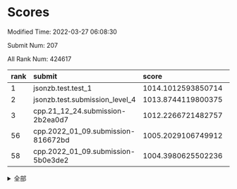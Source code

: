# Scores

Modified Time: 2022-03-27 06:08:30

Submit Num: 207

All Rank Num: 424617

| rank |               submit               |       score        |       sigma        | pk_num |
| :--- | :--------------------------------- | :----------------- | :----------------- | :----- |
| 1    | jsonzb.test.test_1                 | 1014.1012593850714 | 0.8160465834139001 | 8204   |
| 2    | jsonzb.test.submission_level_4     | 1013.8744119800375 | 0.8122898564570087 | 8200   |
| 3    | cpp.21_12_24.submission-2b2ea0d7   | 1012.2266721482757 | 0.7799284750345242 | 8208   |
| 56   | cpp.2022_01_09.submission-816672bd | 1005.2029106749912 | 0.7370806635609977 | 8204   |
| 58   | cpp.2022_01_09.submission-5b0e3de2 | 1004.3980625502236 | 0.7177841980907457 | 8202   |


<details>
<summary>全部</summary>

| rank |                 submit                 |       score        |       sigma        | pk_num |
| :--- | :------------------------------------- | :----------------- | :----------------- | :----- |
| 1    | jsonzb.test.test_1                     | 1014.1012593850714 | 0.8160465834139001 | 8204   |
| 2    | jsonzb.test.submission_level_4         | 1013.8744119800375 | 0.8122898564570087 | 8200   |
| 3    | cpp.21_12_24.submission-2b2ea0d7       | 1012.2266721482757 | 0.7799284750345242 | 8208   |
| 4    | gobigger.level_3.submission_level_3_2  | 1011.8436063769774 | 0.7903422863643629 | 8201   |
| 5    | gobigger.level_3.submission_level_3_32 | 1011.7682844178141 | 0.7718074032496033 | 8209   |
| 6    | gobigger.level_3.submission_level_3_26 | 1011.7106670338508 | 0.779354792561531  | 8205   |
| 7    | gobigger.level_3.submission_level_3_21 | 1011.7093460086669 | 0.7729010350655534 | 8207   |
| 8    | gobigger.level_3.submission_level_3_25 | 1011.3965838604753 | 0.8070180363890477 | 8206   |
| 9    | gobigger.level_3.submission_level_3_13 | 1011.2922745280373 | 0.7555750984689241 | 8208   |
| 10   | gobigger.level_3.submission_level_3_48 | 1011.2696260005881 | 0.7659781258552277 | 8207   |
| 11   | gobigger.level_3.submission_level_3_19 | 1010.9425100210684 | 0.7489413236593153 | 8200   |
| 12   | gobigger.level_3.submission_level_3_1  | 1010.7829818131004 | 0.7698819134942844 | 8204   |
| 13   | gobigger.level_3.submission_level_3_31 | 1010.7668310758264 | 0.7846244744781196 | 8203   |
| 14   | gobigger.level_3.submission_level_3_11 | 1010.7327579080015 | 0.7454837893966095 | 8204   |
| 15   | gobigger.level_3.submission_level_3_15 | 1010.6783237870864 | 0.7744601847867707 | 8205   |
| 16   | gobigger.level_3.submission_level_3_33 | 1010.6765368359343 | 0.7838590187258597 | 8207   |
| 17   | gobigger.level_3.submission_level_3_0  | 1010.5912449243353 | 0.7709275197380501 | 8203   |
| 18   | gobigger.level_3.submission_level_3_30 | 1010.5808185700297 | 0.7976702075318041 | 8201   |
| 19   | gobigger.level_3.submission_level_3_6  | 1010.5686837521836 | 0.7862563374586617 | 8203   |
| 20   | gobigger.level_3.submission_level_3_10 | 1010.4683862209026 | 0.7484817526022535 | 8206   |
| 21   | gobigger.level_3.submission_level_3_39 | 1010.4162983672841 | 0.7645628528777504 | 8206   |
| 22   | gobigger.level_3.submission_level_3_43 | 1010.4137132808813 | 0.7583311758541385 | 8206   |
| 23   | gobigger.level_3.submission_level_3_27 | 1010.3299216072757 | 0.7603530183026986 | 8208   |
| 24   | gobigger.level_3.submission_level_3_8  | 1010.3267529434845 | 0.7928940973823213 | 8205   |
| 25   | gobigger.level_3.submission_level_3_4  | 1010.2113385557416 | 0.7563571130659587 | 8204   |
| 26   | gobigger.level_3.submission_level_3_29 | 1010.1704964010561 | 0.7659163359158944 | 8207   |
| 27   | gobigger.level_3.submission_level_3_46 | 1010.0855555393225 | 0.7444563851304258 | 8202   |
| 28   | gobigger.level_3.submission_level_3_35 | 1010.0732130959872 | 0.760068616440921  | 8205   |
| 29   | gobigger.level_3.submission_level_3_37 | 1010.0710297216752 | 0.7501136281740999 | 8214   |
| 30   | gobigger.level_3.submission_level_3_44 | 1009.9981906849655 | 0.7522212970494415 | 8205   |
| 31   | gobigger.level_3.submission_level_3_36 | 1009.9888893744912 | 0.7472751560606895 | 8204   |
| 32   | gobigger.level_3.submission_level_3_7  | 1009.9385029588625 | 0.7566573918219787 | 8212   |
| 33   | gobigger.level_3.submission_level_3_16 | 1009.7643101126434 | 0.7655158963408226 | 8206   |
| 34   | gobigger.level_3.submission_level_3_24 | 1009.7410964458209 | 0.7704440066479092 | 8208   |
| 35   | gobigger.level_3.submission_level_3_47 | 1009.7017399148485 | 0.7550432960697507 | 8209   |
| 36   | gobigger.level_3.submission_level_3_5  | 1009.5925882487314 | 0.747084710216106  | 8208   |
| 37   | gobigger.level_3.submission_level_3_17 | 1009.4953758408717 | 0.7447758237385934 | 8205   |
| 38   | gobigger.level_3.submission_level_3_38 | 1009.4664364758765 | 0.7622543460906489 | 8208   |
| 39   | gobigger.level_3.submission_level_3_3  | 1009.4447482460737 | 0.7669079708243853 | 8208   |
| 40   | gobigger.level_3.submission_level_3_45 | 1009.4310627752261 | 0.7584995600786589 | 8205   |
| 41   | gobigger.level_3.submission_level_3_9  | 1009.2249502755382 | 0.7466436599744232 | 8204   |
| 42   | gobigger.level_3.submission_level_3_12 | 1009.2192917973763 | 0.7418526137223069 | 8207   |
| 43   | gobigger.level_3.submission_level_3_41 | 1009.2014640691931 | 0.7527999337264936 | 8210   |
| 44   | gobigger.level_3.submission_level_3_40 | 1009.0193032259214 | 0.7586532788223745 | 8206   |
| 45   | gobigger.level_3.submission_level_3_20 | 1009.0126936682539 | 0.7466760643909938 | 8207   |
| 46   | gobigger.level_3.submission_level_3_49 | 1008.9505432466833 | 0.7639455680331669 | 8208   |
| 47   | gobigger.level_3.submission_level_3_34 | 1008.8288400609758 | 0.7392982002305744 | 8205   |
| 48   | gobigger.level_3.submission_level_3_14 | 1008.8131125209746 | 0.7567757223323569 | 8207   |
| 49   | gobigger.level_3.submission_level_3_23 | 1008.708832316305  | 0.744539680077108  | 8206   |
| 50   | gobigger.level_3.submission_level_3_18 | 1008.7027752503265 | 0.7393911136985335 | 8203   |
| 51   | gobigger.level_3.submission_level_3_42 | 1008.6333116226953 | 0.763884083412596  | 8204   |
| 52   | gobigger.level_3.submission_level_3_22 | 1008.3022531884394 | 0.7468890541756563 | 8205   |
| 53   | gobigger.level_3.submission_level_3_28 | 1007.4947948719175 | 0.7372959606977171 | 8206   |
| 54   | gobigger.level_1.submission_level_1_19 | 1005.6642060927105 | 0.7257911723558116 | 8201   |
| 55   | gobigger.level_1.submission_level_1_28 | 1005.3048516860525 | 0.7318634904752309 | 8204   |
| 56   | cpp.2022_01_09.submission-816672bd     | 1005.2029106749912 | 0.7370806635609977 | 8204   |
| 57   | gobigger.level_1.submission_level_1_7  | 1004.6261606102391 | 0.7100891634908599 | 8204   |
| 58   | cpp.2022_01_09.submission-5b0e3de2     | 1004.3980625502236 | 0.7177841980907457 | 8202   |
| 59   | gobigger.level_1.submission_level_1_35 | 1004.2913197640157 | 0.7193660922421827 | 8201   |
| 60   | gobigger.level_1.submission_level_1_41 | 1004.1240902965923 | 0.7143387137344568 | 8208   |
| 61   | gobigger.level_1.submission_level_1_27 | 1004.0917753391424 | 0.715841994788948  | 8209   |
| 62   | gobigger.level_1.submission_level_1_46 | 1003.8898592227334 | 0.7205743637278851 | 8202   |
| 63   | gobigger.level_1.submission_level_1_9  | 1003.8394554458571 | 0.7148304504873897 | 8205   |
| 64   | gobigger.level_1.submission_level_1_24 | 1003.8069835405875 | 0.7127534861136288 | 8205   |
| 65   | gobigger.level_1.submission_level_1_1  | 1003.7892018269829 | 0.7057992848779155 | 8203   |
| 66   | gobigger.level_1.submission_level_1_48 | 1003.7765714094298 | 0.712711889764436  | 8206   |
| 67   | gobigger.level_1.submission_level_1_8  | 1003.6974815604196 | 0.7331158004924719 | 8205   |
| 68   | gobigger.level_1.submission_level_1_14 | 1003.6816424382802 | 0.7205369481776159 | 8205   |
| 69   | gobigger.level_1.submission_level_1_37 | 1003.650483054012  | 0.7129343164957647 | 8209   |
| 70   | gobigger.level_1.submission_level_1_47 | 1003.6164925224405 | 0.7008582162789944 | 8207   |
| 71   | gobigger.level_1.submission_level_1_44 | 1003.5880075239953 | 0.7230059668692678 | 8208   |
| 72   | gobigger.level_1.submission_level_1_21 | 1003.5664065791498 | 0.7115662592752597 | 8206   |
| 73   | gobigger.level_1.submission_level_1_3  | 1003.541423593234  | 0.7218736237361406 | 8203   |
| 74   | gobigger.level_1.submission_level_1_34 | 1003.5222189106659 | 0.7266190239319102 | 8206   |
| 75   | gobigger.level_1.submission_level_1_5  | 1003.477245489758  | 0.7296407201911376 | 8200   |
| 76   | gobigger.level_1.submission_level_1_6  | 1003.4645479168596 | 0.7102309084686703 | 8204   |
| 77   | gobigger.level_1.submission_level_1_33 | 1003.4578525428687 | 0.7249742099534905 | 8203   |
| 78   | gobigger.level_1.submission_level_1_30 | 1003.4403278797579 | 0.7289835343669417 | 8205   |
| 79   | gobigger.level_1.submission_level_1_45 | 1003.4109869495056 | 0.7285946555064975 | 8208   |
| 80   | gobigger.level_1.submission_level_1_4  | 1003.3987877490854 | 0.7176622232079336 | 8207   |
| 81   | gobigger.level_1.submission_level_1_13 | 1003.3207183447407 | 0.711358629938952  | 8207   |
| 82   | gobigger.level_1.submission_level_1_38 | 1003.3183189750498 | 0.7031530045215358 | 8204   |
| 83   | gobigger.level_1.submission_level_1_15 | 1003.2917251329008 | 0.7228560199002951 | 8208   |
| 84   | gobigger.level_1.submission_level_1_32 | 1003.2858093706297 | 0.72115416352822   | 8206   |
| 85   | gobigger.level_1.submission_level_1_29 | 1003.233058652917  | 0.7016084416557141 | 8208   |
| 86   | gobigger.level_1.submission_level_1_10 | 1003.1714942727458 | 0.7113979823275154 | 8203   |
| 87   | gobigger.level_1.submission_level_1_18 | 1003.0805205228078 | 0.7209647620063125 | 8206   |
| 88   | gobigger.level_1.submission_level_1_40 | 1002.9397477188803 | 0.7146938558529028 | 8208   |
| 89   | gobigger.level_1.submission_level_1_49 | 1002.9390860792489 | 0.7236053951444186 | 8204   |
| 90   | gobigger.level_1.submission_level_1_26 | 1002.9306955470064 | 0.7138885221353819 | 8206   |
| 91   | gobigger.level_1.submission_level_1_22 | 1002.915874581505  | 0.7134766737884796 | 8206   |
| 92   | gobigger.level_1.submission_level_1_42 | 1002.8693332255581 | 0.7250059576350908 | 8205   |
| 93   | gobigger.level_1.submission_level_1_0  | 1002.8247843150097 | 0.7114880628041119 | 8206   |
| 94   | gobigger.level_1.submission_level_1_43 | 1002.7639682574941 | 0.7161414947011606 | 8200   |
| 95   | gobigger.level_1.submission_level_1_2  | 1002.7633217607537 | 0.7170317842509277 | 8204   |
| 96   | gobigger.level_1.submission_level_1_36 | 1002.7295287715499 | 0.7164871462995398 | 8204   |
| 97   | gobigger.level_1.submission_level_1_20 | 1002.7132293652546 | 0.7216018933128998 | 8205   |
| 98   | gobigger.level_1.submission_level_1_39 | 1002.5651733881022 | 0.7018060053940512 | 8191   |
| 99   | gobigger.level_1.submission_level_1_25 | 1002.5288275844576 | 0.7173398521656398 | 8206   |
| 100  | gobigger.level_1.submission_level_1_12 | 1002.4388377427066 | 0.7103919616403803 | 8206   |
| 101  | gobigger.level_1.submission_level_1_31 | 1002.3533634178654 | 0.7209693071305812 | 8205   |
| 102  | gobigger.level_1.submission_level_1_11 | 1002.2667750180544 | 0.7173188633373898 | 8206   |
| 103  | gobigger.level_1.submission_level_1_23 | 1002.1040317315344 | 0.7066401875041781 | 8208   |
| 104  | gobigger.level_1.submission_level_1_16 | 1001.9091674196474 | 0.7245945650389607 | 8207   |
| 105  | gobigger.level_1.submission_level_1_17 | 1001.3209964731304 | 0.7129219196558105 | 8206   |
| 106  | gobigger.random.submission_random_48   | 997.245699117376   | 0.7071302992963504 | 8206   |
| 107  | gobigger.random.submission_random_19   | 996.8511165069764  | 0.6988307810894795 | 8207   |
| 108  | gobigger.random.submission_random_20   | 996.8070857633801  | 0.7109457153872996 | 8199   |
| 109  | gobigger.random.submission_random_18   | 996.8042205166616  | 0.7206088386177256 | 8208   |
| 110  | gobigger.random.submission_random_11   | 996.6931740876092  | 0.7040760515503569 | 8200   |
| 111  | gobigger.random.submission_random_27   | 996.6163209091302  | 0.7116044106001753 | 8204   |
| 112  | gobigger.random.submission_random_45   | 996.6127261564047  | 0.7146918808855027 | 8199   |
| 113  | gobigger.random.submission_random_29   | 996.5797341239562  | 0.7169145338824192 | 8201   |
| 114  | gobigger.random.submission_random_21   | 996.5355899537443  | 0.7192933960605811 | 8204   |
| 115  | gobigger.random.submission_random_16   | 996.5156129040021  | 0.7036752610400538 | 8204   |
| 116  | gobigger.random.submission_random_15   | 996.476579539425   | 0.6993632162229741 | 8207   |
| 117  | gobigger.random.submission_random_28   | 996.4627021485736  | 0.7132918344754471 | 8203   |
| 118  | gobigger.random.submission_random_5    | 996.4344483166839  | 0.7086998451506688 | 8201   |
| 119  | gobigger.random.submission_random_24   | 996.4046365154308  | 0.7040707577738128 | 8203   |
| 120  | gobigger.random.submission_random_44   | 996.3765518481018  | 0.7085592986560476 | 8202   |
| 121  | gobigger.random.submission_random_26   | 996.2982787892113  | 0.7014937877536561 | 8208   |
| 122  | gobigger.random.submission_random_47   | 996.2237562929763  | 0.699590084775876  | 8201   |
| 123  | gobigger.random.submission_random_35   | 996.1922330386375  | 0.6954654261654191 | 8204   |
| 124  | gobigger.random.submission_random_2    | 996.1471107249537  | 0.7134931944058123 | 8204   |
| 125  | gobigger.random.submission_random_40   | 996.1242415313965  | 0.7012090784174856 | 8202   |
| 126  | gobigger.random.submission_random_33   | 996.115939142294   | 0.7022316484152702 | 8206   |
| 127  | gobigger.random.submission_random_10   | 996.1133770771286  | 0.7095005045312779 | 8204   |
| 128  | gobigger.random.submission_random_38   | 996.1077406557567  | 0.7164206440550397 | 8205   |
| 129  | gobigger.random.submission_random_43   | 996.0967671115579  | 0.7257105015401739 | 8202   |
| 130  | gobigger.random.submission_random_8    | 996.0542116648979  | 0.7070449524097706 | 8204   |
| 131  | gobigger.random.submission_random_49   | 996.0394044191518  | 0.7174545793593013 | 8211   |
| 132  | gobigger.random.submission_random_17   | 996.0254218975333  | 0.721767943345064  | 8204   |
| 133  | gobigger.random.submission_random_13   | 995.9720467232079  | 0.7127267663874551 | 8204   |
| 134  | gobigger.random.submission_random_14   | 995.8966610436491  | 0.71295398510058   | 8209   |
| 135  | gobigger.random.submission_random_41   | 995.8685380974192  | 0.7145301422196253 | 8208   |
| 136  | gobigger.random.submission_random_7    | 995.8677909220535  | 0.7299589478049813 | 8203   |
| 137  | gobigger.random.submission_random_22   | 995.6930571651402  | 0.7149779830375762 | 8205   |
| 138  | gobigger.random.submission_random_36   | 995.6623004724923  | 0.7080900224811407 | 8203   |
| 139  | gobigger.random.submission_random_34   | 995.5641471702046  | 0.7341712125834604 | 8203   |
| 140  | gobigger.random.submission_random_37   | 995.5558252173713  | 0.7091870238502679 | 8211   |
| 141  | gobigger.random.submission_random_42   | 995.5121469541574  | 0.6991862613019182 | 8201   |
| 142  | gobigger.random.submission_random_12   | 995.5040808360646  | 0.7117348109425875 | 8203   |
| 143  | gobigger.random.submission_random_30   | 995.4781191948857  | 0.7149468747305303 | 8208   |
| 144  | gobigger.random.submission_random_25   | 995.4318217311965  | 0.7273330829456475 | 8209   |
| 145  | gobigger.random.submission_random_32   | 995.3822372971061  | 0.7223181787593426 | 8208   |
| 146  | gobigger.random.submission_random_9    | 995.1735061211607  | 0.7129636769820381 | 8204   |
| 147  | gobigger.random.submission_random_31   | 995.1702105867913  | 0.7065964287171952 | 8208   |
| 148  | gobigger.random.submission_random_6    | 995.1405958369928  | 0.7115830530278805 | 8211   |
| 149  | gobigger.random.submission_random_0    | 995.1345612260196  | 0.7203874245430699 | 8205   |
| 150  | gobigger.random.submission_random_23   | 994.9615704491471  | 0.7143435189464724 | 8206   |
| 151  | gobigger.random.submission_random_4    | 994.839531421197   | 0.7207288138578473 | 8208   |
| 152  | gobigger.random.submission_random_46   | 994.7337683775326  | 0.7052488664781821 | 8202   |
| 153  | gobigger.level_2.submission_level_2_41 | 994.6643757588674  | 0.7359131361323046 | 8203   |
| 154  | gobigger.random.submission_random_1    | 994.6547703868354  | 0.7163310191084005 | 8203   |
| 155  | gobigger.random.submission_random_3    | 994.5365978065118  | 0.7310953930153109 | 8204   |
| 156  | gobigger.random.submission_random_39   | 994.1302094827416  | 0.7276155656111453 | 8205   |
| 157  | gobigger.level_2.submission_level_2_23 | 993.7756492237995  | 0.7241809943504491 | 8206   |
| 158  | gobigger.level_2.submission_level_2_47 | 993.7516558449138  | 0.742494827827289  | 8207   |
| 159  | gobigger.level_2.submission_level_2_15 | 993.550992467602   | 0.7284997372588319 | 8205   |
| 160  | gobigger.level_2.submission_level_2_18 | 993.5298932774509  | 0.7455086582513519 | 8198   |
| 161  | gobigger.level_2.submission_level_2_33 | 993.343645142012   | 0.7425903032292278 | 8205   |
| 162  | gobigger.level_2.submission_level_2_45 | 993.340581831228   | 0.7525226238637069 | 8204   |
| 163  | gobigger.level_2.submission_level_2_43 | 993.2916782752063  | 0.7365332948601632 | 8209   |
| 164  | gobigger.level_2.submission_level_2_27 | 993.1920549416184  | 0.732322048844865  | 8201   |
| 165  | gobigger.level_2.submission_level_2_1  | 993.0663451738756  | 0.7437695561707108 | 8207   |
| 166  | gobigger.level_2.submission_level_2_26 | 992.9314321828231  | 0.7410988463439142 | 8209   |
| 167  | gobigger.level_2.submission_level_2_12 | 992.8153846282863  | 0.7502018892618361 | 8203   |
| 168  | gobigger.level_2.submission_level_2_32 | 992.7864258822146  | 0.745718081842787  | 8203   |
| 169  | gobigger.level_2.submission_level_2_17 | 992.7025214055711  | 0.7471507823884335 | 8201   |
| 170  | gobigger.level_2.submission_level_2_4  | 992.5301942504634  | 0.7433932779034181 | 8210   |
| 171  | gobigger.level_2.submission_level_2_49 | 992.5265089672932  | 0.7262199603373544 | 8208   |
| 172  | gobigger.level_2.submission_level_2_30 | 992.4883928241863  | 0.7340972460521019 | 8209   |
| 173  | gobigger.level_2.submission_level_2_37 | 992.446800326334   | 0.7556259566200183 | 8201   |
| 174  | gobigger.level_2.submission_level_2_38 | 992.4413176960986  | 0.7310609338266892 | 8207   |
| 175  | gobigger.level_2.submission_level_2_20 | 992.3831317918379  | 0.7566575798407913 | 8206   |
| 176  | gobigger.level_2.submission_level_2_31 | 992.316030839878   | 0.7382889176561231 | 8200   |
| 177  | gobigger.level_2.submission_level_2_19 | 992.2185607290322  | 0.7386806207398416 | 8202   |
| 178  | gobigger.level_2.submission_level_2_14 | 992.1713168927545  | 0.7575854880326096 | 8201   |
| 179  | gobigger.level_2.submission_level_2_22 | 992.1354224130068  | 0.73968744411085   | 8209   |
| 180  | gobigger.level_2.submission_level_2_16 | 992.1045985359199  | 0.7457388559644929 | 8213   |
| 181  | gobigger.level_2.submission_level_2_10 | 992.0885770386976  | 0.7449046323943986 | 8205   |
| 182  | gobigger.level_2.submission_level_2_25 | 992.0656283513435  | 0.7422779175299516 | 8211   |
| 183  | gobigger.level_2.submission_level_2_6  | 992.0549665339513  | 0.7423423289344856 | 8208   |
| 184  | gobigger.level_2.submission_level_2_13 | 991.945949059928   | 0.7516825576851209 | 8202   |
| 185  | gobigger.level_2.submission_level_2_9  | 991.9391162537731  | 0.7436017450454654 | 8202   |
| 186  | gobigger.level_2.submission_level_2_36 | 991.8190367588912  | 0.7434652897636217 | 8206   |
| 187  | gobigger.level_2.submission_level_2_8  | 991.8176092965093  | 0.7566601228300631 | 8201   |
| 188  | gobigger.level_2.submission_level_2_28 | 991.7621889844206  | 0.7480732833447455 | 8202   |
| 189  | gobigger.level_2.submission_level_2_29 | 991.658054568417   | 0.7560037298470378 | 8205   |
| 190  | gobigger.level_2.submission_level_2_24 | 991.5891266962473  | 0.7646081612083258 | 8209   |
| 191  | gobigger.level_2.submission_level_2_0  | 991.5314342864137  | 0.7403989720385012 | 8204   |
| 192  | gobigger.level_2.submission_level_2_44 | 991.4697645510432  | 0.7396068977262301 | 8205   |
| 193  | gobigger.level_2.submission_level_2_40 | 991.4110809431253  | 0.7449730850368407 | 8208   |
| 194  | gobigger.level_2.submission_level_2_46 | 991.4028636908597  | 0.7572869411768679 | 8199   |
| 195  | gobigger.level_2.submission_level_2_35 | 991.3853208864181  | 0.7559343384986207 | 8205   |
| 196  | gobigger.level_2.submission_level_2_48 | 991.3310095036122  | 0.750338822858317  | 8201   |
| 197  | gobigger.level_2.submission_level_2_34 | 991.3286674671984  | 0.7714401129496    | 8203   |
| 198  | gobigger.level_2.submission_level_2_2  | 991.3278004684341  | 0.7621712674676373 | 8211   |
| 199  | gobigger.level_2.submission_level_2_5  | 991.301569209414   | 0.7559817620091488 | 8206   |
| 200  | gobigger.level_2.submission_level_2_7  | 991.279385723286   | 0.752583642876395  | 8210   |
| 201  | gobigger.level_2.submission_level_2_3  | 991.1629557788584  | 0.7577100991312574 | 8203   |
| 202  | gobigger.level_2.submission_level_2_42 | 991.1345291275246  | 0.7583269384968155 | 8206   |
| 203  | gobigger.level_2.submission_level_2_21 | 991.0274225883695  | 0.7796582994190911 | 8207   |
| 204  | gobigger.level_2.submission_level_2_39 | 990.8435090091863  | 0.7682770274379743 | 8204   |
| 205  | gobigger.level_2.submission_level_2_11 | 990.5253099298978  | 0.7564687180422424 | 8208   |
| 206  | gobigger.none.submission_none_0        | 977.34669101711    | 1.3122675762271339 | 8208   |
| 207  | gobigger.none.submission_none_1        | 976.5394255888898  | 1.4724704618458995 | 8212   |

</details>